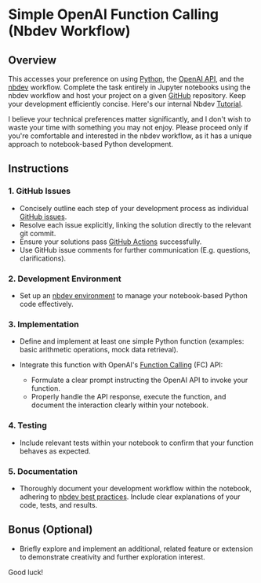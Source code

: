 # Simple OpenAI Function Calling (Nbdev Workflow)

## Overview

This accesses your preference on using [Python](https://www.python.org/), the [OpenAI API](https://platform.openai.com/docs/api-reference), and the [nbdev](https://nbdev.fast.ai/) workflow. Complete the task entirely in Jupyter notebooks using the nbdev workflow and host your project on a given [GitHub](https://github.com/) repository. Keep your development efficiently concise. Here's our internal Nbdev [Tutorial](https://youtu.be/y-V3XDPyUws?si=KHaiofRfeiYqseAD).

I believe your technical preferences matter significantly, and I don't wish to waste your time with something you may not enjoy. Please proceed only if you're comfortable and interested in the nbdev workflow, as it has a unique approach to notebook-based Python development.

## Instructions

### 1. GitHub Issues

* Concisely outline each step of your development process as individual [GitHub issues](https://docs.github.com/en/issues).
* Resolve each issue explicitly, linking the solution directly to the relevant git commit.
* Ensure your solutions pass [GitHub Actions](https://docs.github.com/en/actions) successfully.
* Use GitHub issue comments for further communication (E.g. questions, clarifications).

### 2. Development Environment

* Set up an [nbdev environment](https://nbdev.fast.ai/getting_started.html) to manage your notebook-based Python code effectively.

### 3. Implementation

* Define and implement at least one simple Python function (examples: basic arithmetic operations, mock data retrieval).
* Integrate this function with OpenAI's [Function Calling](https://platform.openai.com/docs/api-reference/chat/create#chat-create-function_call) (FC) API:

  * Formulate a clear prompt instructing the OpenAI API to invoke your function.
  * Properly handle the API response, execute the function, and document the interaction clearly within your notebook.

### 4. Testing

* Include relevant tests within your notebook to confirm that your function behaves as expected.

### 5. Documentation

* Thoroughly document your development workflow within the notebook, adhering to [nbdev best practices](https://nbdev.fast.ai/tutorials/tutorial.html). Include clear explanations of your code, tests, and results.

## Bonus (Optional)

* Briefly explore and implement an additional, related feature or extension to demonstrate creativity and further exploration interest.

Good luck!
